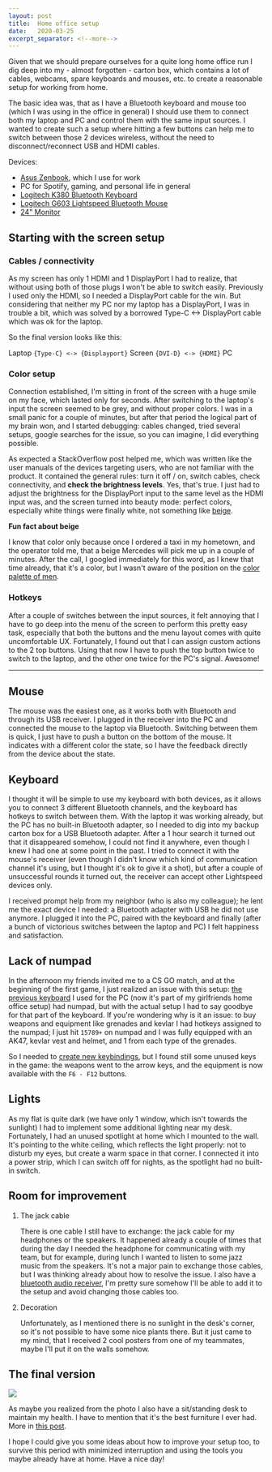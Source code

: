 ```yaml
---
layout: post
title:  Home office setup
date:   2020-03-25
excerpt_separator: <!--more-->
---
```


Given that we should prepare ourselves for a quite long home office run I dig deep into my - almost forgotten - carton box, which contains a lot of cables, webcams, spare keyboards and mouses, etc. to create a reasonable setup for working from home.

The basic idea was, that as I have a Bluetooth keyboard and mouse too (which I was using in the office in general) I should use them to connect both my laptop and PC and control them with the same input sources. I wanted to create such a setup where hitting a few buttons can help me to switch between those 2 devices wireless, without the need to disconnect/reconnect USB and HDMI cables.
 <!--more-->
Devices:
* [Asus Zenbook](https://www.asus.com/Laptops/ASUS-ZenBook-UX410UA/), which I use for work
* PC for Spotify, gaming, and personal life in general
* [Logitech K380 Bluetooth Keyboard](https://www.logitech.com/en-us/product/multi-device-keyboard-k380)
* [Logitech G603 Lightspeed Bluetooth Mouse](https://www.logitechg.com/en-us/products/gaming-mice/g603-lightspeed-wireless-gaming-mouse.html)
* [24" Monitor](https://www.dell.com/lv/business/p/dell-p2414h/pd)

## Starting with the screen setup

### Cables / connectivity
As my screen has only 1 HDMI and 1 DisplayPort I had to realize, that without using both of those plugs I won't be able to switch easily. Previously I used only the HDMI, so I needed a DisplayPort cable for the win. But considering that neither my PC nor my laptop has a DisplayPort, I was in trouble a bit, which was solved by a borrowed Type-C <-> DisplayPort cable which was ok for the laptop.

So the final version looks like this:

Laptop `{Type-C} <-> {Displayport}` Screen `{DVI-D} <-> {HDMI}` PC

### Color setup

Connection established, I'm sitting in front of the screen with a huge smile on my face, which lasted only for seconds. After switching to the laptop's input the screen seemed to be grey, and without proper colors. I was in a small panic for a couple of minutes, but after that period the logical part of my brain won, and I started debugging: cables changed, tried several setups, google searches for the issue, so you can imagine, I did everything possible.

 As expected a StackOverflow post helped me, which was written like the user manuals of the devices targeting users, who are not familiar with the product. It contained the general rules: turn it off / on, switch cables, check connectivity, and **check the brightness levels**. Yes, that's true. I just had to adjust the brightness for the DisplayPort input to the same level as the HDMI input was, and the screen turned into beauty mode: perfect colors, especially white things were finally white, not something like [beige](https://en.wikipedia.org/wiki/Beige).

**Fun fact about beige**

 I know that color only because once I ordered a taxi in my hometown, and the operator told me, that a beige Mercedes will pick me up in a couple of minutes. After the call, I googled immediately for this word, as I knew that time already, that it's a color, but I wasn't aware of the position on the [color palette of men](https://9gag.com/gag/106661/how-women-and-men-see-colors).

### Hotkeys

After a couple of switches between the input sources, it felt annoying that I have to go deep into the menu of the screen to perform this pretty easy task, especially that both the buttons and the menu layout comes with quite uncomfortable UX. Fortunately, I found out that I can assign custom actions to the 2 top buttons. Using that now I have to push the top button twice to switch to the laptop, and the other one twice for the PC's signal. Awesome!

---

## Mouse

The mouse was the easiest one, as it works both with Bluetooth and through its USB receiver. I plugged in the receiver into the PC and connected the mouse to the laptop via Bluetooth. Switching between them is quick, I just have to push a button on the bottom of the mouse. It indicates with a different color the state, so I have the feedback directly from the device about the state.

## Keyboard

I thought it will be simple to use my keyboard with both devices, as it allows you to connect 3 different Bluetooth channels, and the keyboard has hotkeys to switch between them. With the laptop it was working already, but the PC has no built-in Bluetooth adapter, so I needed to dig into my backup carton box for a USB Bluetooth adapter. After a 1 hour search it turned out that it disappeared somehow, I could not find it anywhere, even though I knew I had one at some point in the past. I tried to connect it with the mouse's receiver (even though I didn't know which kind of communication channel it's using, but I thought it's ok to give it a shot), but after a couple of unsuccessful rounds it turned out, the receiver can accept other Lightspeed devices only.

I received prompt help from my neighbor (who is also my colleague); he lent me the exact device I needed: a Bluetooth adapter with USB he did not use anymore. I plugged it into the PC, paired with the keyboard and finally (after a bunch of victorious switches between the laptop and PC) I felt happiness and satisfaction.

## Lack of numpad

In the afternoon my friends invited me to a CS GO match, and at the beginning of the first game, I just realized an issue with this setup: [the previous keyboard](https://en.roccat.org/Support/Product/Ryos-MK) I used for the PC (now it's part of my girlfriends home office setup) had numpad, but with the actual setup I had to say goodbye for that part of the keyboard. If you're wondering why is it an issue: to buy weapons and equipment like grenades and kevlar I had hotkeys assigned to the numpad; I just hit `15789+` on numpad and I was fully equipped with an AK47, kevlar vest and helmet, and 1 from each type of the grenades.

So I needed to [create new keybindings](https://csgobuynds.com/buy-binds-generator.html#!/), but I found still some unused keys in the game: the weapons went to the arrow keys, and the equipment is now available with the `F6 - F12` buttons.

## Lights
As my flat is quite dark (we have only 1 window, which isn't towards the sunlight) I had to implement some additional lighting near my desk. Fortunately, I had an unused spotlight at home which I mounted to the wall. It's pointing to the white ceiling, which reflects the light properly: not to disturb my eyes, but create a warm space in that corner. I connected it into a power strip, which I can switch off for nights, as the spotlight had no built-in switch.

## Room for improvement

1. The jack cable

    There is one cable I still have to exchange: the jack cable for my headphones or the speakers. It happened already a couple of times that during the day I needed the headphone for communicating with my team, but for example, during lunch I wanted to listen to some jazz music from the speakers. It's not a major pain to exchange those cables, but I was thinking already about how to resolve the issue. I also have a [bluetooth audio receiver](https://store.mi.com/in/item/3180600001), I'm pretty sure somehow I'll be able to add it to the setup and avoid changing those cables too.

2. Decoration

    Unfortunately, as I mentioned there is no sunlight in the desk's corner, so it's not possible to have some nice plants there. But it just came to my mind, that I received 2 cool posters from one of my teammates, maybe I'll put it on the walls somehow.

## The final version

<img src="https://matevojts.github.io//assets/images/IMG_20200321_122133.jpg" style="display: block; margin: auto;" />

As maybe you realized from the photo I also have a sit/standing desk to maintain my health. I have to mention that it's the best furniture I ever had. More in [this post](https://www.matevojts.hu/2019/12/02/standind-desk.html).

I hope I could give you some ideas about how to improve your setup too, to survive this period with minimized interruption and using the tools you maybe already have at home.
Have a nice day!
